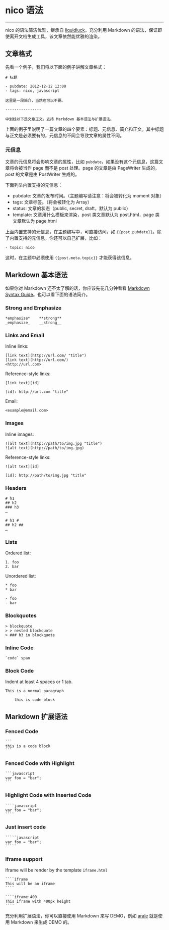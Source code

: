 # nico 语法


--------

nico 的语法简洁优雅，继承自 [liquidluck](https://github.com/lepture/liquidluck)。充分利用 Markdown 的语法，保证即使离开文档生成工具，该文章依然能优雅的渲染。

## 文章格式

先看一个例子，我们将以下面的例子讲解文章格式：

```
# 标题

- pubdate: 2012-12-12 12:00
- tags: nico, javascript

这里是一段简介，当然也可以不要。

----------------

中划线以下是文章正文。支持 Markdown 基本语法与扩展语法。
```

上面的例子里说明了一篇文章的四个要素：标题、元信息、简介和正文。其中标题与正文是必须要有的，元信息的不同会导致文章的属性不同。

### 元信息

文章的元信息将会影响文章的属性，比如 `pubdate`，如果没有这个元信息，这篇文章将会被当作 page 而不是 post 处理。page 的文章是由 PageWriter 生成的，post 的文章是由 PostWriter 生成的。

下面列举内置支持的元信息：

- pubdate: 文章的发布时间。（主题编写请注意：将会被转化为 moment 对象）
- tags: 文章标签。（将会被转化为 Array）
- status: 文章的状态（public, secret, draft，默认为 public）
- template: 文章用什么模板来渲染，post 类文章默认为 post.html，page 类文章默认为 page.html

上面内置支持的元信息，在主题编写中，可直接访问，如 ``{{post.pubdate}}``。除了内置支持的元信息，你还可以自己扩展，比如：

```
- topic: nico
```

这时，在主题中必须使用 ``{{post.meta.topic}}`` 才能获得该信息。


## Markdown 基本语法

如果你对 Markdown 还不太了解的话，你应该先花几分钟看看 [Markdown Syntax Guide](http://daringfireball.net/projects/markdown/syntax)。也可以看下面的语法简介。

### Strong and Emphasize

```
*emphasize*    **strong**
_emphasize_    __strong__
```

### Links and Email

Inline links:

```
[link text](http://url.com/ "title")
[link text](http://url.com/)
<http://url.com>
```

Reference-style links:


    [link text][id]

    [id]: http://url.com "title"


Email:

```
<example@email.com>
```

### Images

Inline images:

```
![alt text](http://path/to/img.jpg "title")
![alt text](http://path/to/img.jpg)
```

Reference-style links:


    ![alt text][id]

    [id]: http://path/to/img.jpg "title"


### Headers

```
# h1
## h2
### h3
…
```

```
# h1 #
## h2 ##
…
```

### Lists

Ordered list:

```
1. foo
2. bar
```

Unordered list:

```
* foo
* bar
```

```
- foo
- bar
```

### Blockquotes

```
> blockquote
> > nested blockquote
> ### h3 in blockquote
```

### Inline Code

```
`code` span
```

### Block Code

Indent at least 4 spaces or 1 tab.

```
This is a normal paragraph

    this is code block
```

## Markdown 扩展语法

### Fenced Code

    ```
    this is a code block
    ```

### Fenced Code with Highlight

    ```javascript
    var foo = "bar";
    ```

### Highlight Code with Inserted Code

    ````javascript
    var foo = "bar";
    ````

### Just insert code

    `````javascript
    var foo = "bar";
    `````

### Iframe support

Iframe will be render by the template `iframe.html`

    ````iframe
    This will be an iframe
    ````

    ````iframe:400
    This iframe with 400px height
    ````

充分利用扩展语法，你可以直接使用 Markdown 来写 DEMO，例如 [arale](http://aralejs.org) 就是使用 Markdown 来生成 DEMO 的。
